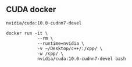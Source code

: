 ## CUDA docker 

`nvidia/cuda:10.0-cudnn7-devel`

```
docker run -it \
            --rm \
            --runtime=nvidia \
            -v ~/Desktop/c++/:/cpp/ \
            -w /cpp/ \
            nvidia/cuda:10.0-cudnn7-devel bash
```